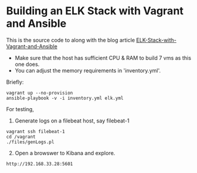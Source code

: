 # Building an ELK Stack with Vagrant and Ansible

This is the source code to along with the blog article [ELK-Stack-with-Vagrant-and-Ansible](http://xplordat.com/2017/12/12/elk-stack-with-vagrant-and-ansible/)

* Make sure that the host has sufficient CPU & RAM to build 7 vms as this one does.
* You can adjust the memory requirements in 'inventory.yml'.

Briefly:

```
vagrant up --no-provision
ansible-playbook -v -i inventory.yml elk.yml

```
For testing,

1. Generate logs on a filebeat host, say filebeat-1

```
vagrant ssh filebeat-1
cd /vagrant
./files/genLogs.pl
````

2. Open a browswer to Kibana and explore.

```
http://192.168.33.28:5601

```



	



